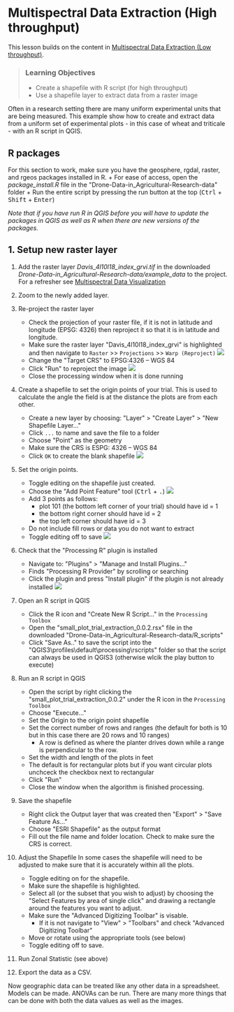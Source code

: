 # Multispectral Data Extraction (High throughput)

This lesson builds on the content in [Multispectral Data Extraction (Low throughput)](02-multispectral-data-extraction.md).

> ### Learning Objectives
>
> * Create a shapefile with R script (for high throughput)
> * Use a shapefile layer to extract data from a raster image

Often in a research setting there are many uniform experimental units that are being measured. This example show how to create and extract data from a uniform set of experimental plots - in this case of wheat and triticale - with an R script in QGIS. 

## R packages

For this section to work, make sure you have the geosphere, rgdal, raster, and rgeos packages installed in R.
	+ For ease of access, open the *package_install.R* file in the "Drone-Data-in_Agricultural-Research-data" folder
	+ Run the entire script by pressing the run button at the top (<kbd>Ctrl</kbd> + <kbd>Shift</kbd> + <kbd>Enter</kbd>)

*Note that if you have run R in QGIS before you will have to update the packages in QGIS as well as R when there are new versions of the packages.*

## 1. Setup new raster layer

1. Add the raster layer *Davis_4l10l18_index_grvi.tif* in the downloaded *Drone-Data-in_Agricultural-Research-data/example_data* to the project.
For a refresher see [Multispectral Data Visualization](01-multispectral-data-visualization.md#2-adding-raster-layers) 
2. Zoom to the newly added layer. 

2. Re-project the raster layer
	+ Check the projection of your raster file, if it is not in latitude and longitude (EPSG: 4326) then reproject it so that it is in latitude and longitude. 
	+ Make sure the raster layer "Davis_4l10l18_index_grvi" is highlighted and then navigate to `Raster` >> `Projections` >> `Warp (Reproject)`
	![](img/reproject.png)
	+ Change the "Target CRS" to EPSG:4326 – WGS 84
	+ Click "Run" to reproject the image
	![](img/warp-tool.png)
	+ Close the processing window when it is done running

3.	Create a shapefile to set the origin points of your trial. This is used to calculate the angle the field is at the distance the plots are from each other.
	+ Create a new layer by choosing: "Layer" > "Create Layer" > "New Shapefile Layer…"
	+ Click `...` to name and save the file to a folder
	+ Choose "Point" as the geometry
	+ Make sure the CRS is ESPG: 4326 – WGS 84
	+ Click `OK` to create the blank shapefile
	![](img/pt-shp.png)

4.	Set the origin points.
	+ Toggle editing on the shapefile just created.
	+ Choose the "Add Point Feature" tool (<kbd>Ctrl</kbd> + <kbd>.</kbd>)
	![](img/add-pt-feature.png)
	+ Add 3 points as follows: 
		+ plot 101 (the bottom left corner of your trial) should have id = 1
		+ the bottom right corner should have id = 2 
		+ the top left corner should have id = 3
	+ Do not include fill rows or data you do not want to extract
	+ Toggle editing off to save
	![](img/new-pts.png)

5.	Check that the "Processing R" plugin is installed
	+ Navigate to: "Plugins" > "Manage and Install Plugins…"
	+ Finds "Processing R Provider" by scrolling or searching
	+ Click the plugin and press "Install plugin" if the plugin is not already installed
	![](img/processing-R-plugin.png)

6.	Open an R script in QGIS
	+ Click the R icon and "Create New R Script..." in the `Processing Toolbox`
	+ Open the "small_plot_trial_extraction_0.0.2.rsx" file in the downloaded "Drone-Data-in_Agricultural-Research-data/R_scripts"
	+ Click "Save As.." to save the script into the "QGIS3\profiles\default\processing\rscripts" folder so that the script can always be used in QGIS3 (otherwise wlcik the play button to execute)

7.	Run an R script in QGIS
	+ Open the script by right clicking the "small_plot_trial_extraction_0.0.2" under the R icon in the `Processing Toolbox`
	+ Choose "Execute..."
	+ Set the Origin to the origin point shapefile
	+ Set the correct number of rows and ranges (the default for both is 10 but in this case there are 20 rows and 10 ranges) 
		+ A row is defined as where the planter drives down while a range is perpendicular to the row.
	+ Set the width and length of the plots in feet
	+ The default is for rectangular plots but if you want circular plots unchceck the checkbox next to rectangular
	+ Click "Run" 
	+ Close the window when the algorithm is finished processing.

8.	Save the shapefile
	+ Right click the Output layer that was created then "Export" > "Save Feature As…"
	+ Choose "ESRI Shapefile" as the output format
	+ Fill out the file name and folder location. Check to make sure the CRS is correct. 

9. Adjust the Shapefile
In some cases the shapefile will need to be adjusted to make sure that it is accurately within all the plots. 
	+ Toggle editing on for the shapefile.
	+ Make sure the shapefile is highlighted. 
	+ Select all (or the subset that you wish to adjust) by choosing the "Select Features by area of single click" and drawing a rectangle around the features you want to adjust.
	+ Make sure the "Advanced Digitizing Toolbar" is visable.
		+ If it is not navigate to "View" > "Toolbars"  and check "Advanced Digitizing Toolbar"
	+ Move or rotate using the appropriate tools (see below)
	+ Toggle editing off to save. 

10. Run Zonal Statistic (see above)

11. Export the data as a CSV. 

Now geographic data can be treated like any other data in a spreadsheet. Models can be made. ANOVAs can be run. There are many more things that can be done with both the data values as well as the images. 










